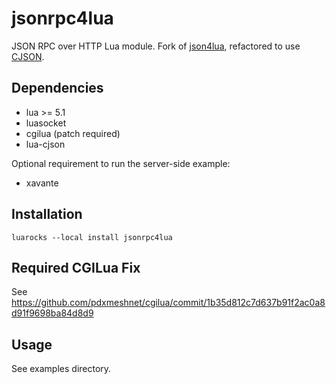 # jsonrpc4lua
JSON RPC over HTTP Lua module.  Fork of [json4lua](https://github.com/craigmj/json4lua), refactored to use [CJSON](http://www.kyne.com.au/~mark/software/lua-cjson.php).

## Dependencies
* lua >= 5.1
* luasocket
* cgilua (patch required)
* lua-cjson

Optional requirement to run the server-side example:
* xavante

## Installation
```
luarocks --local install jsonrpc4lua
```

## Required CGILua Fix
See https://github.com/pdxmeshnet/cgilua/commit/1b35d812c7d637b91f2ac0a8d91f9698ba84d8d9

## Usage
See examples directory.

